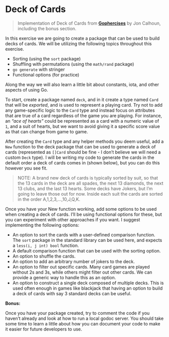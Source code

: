 # Deck of Cards

>Implementation of Deck of Cards from **[Gophercises](https://courses.calhoun.io/courses/cor_gophercises)**  by Jon Calhoun, including the bonus section.

In this exercise we are going to create a package that can be used to build decks of cards. We will be utilizing the following topics throughout this exercise.

- Sorting (using the `sort` package)
- Shuffling with permutations (using the `math/rand` package)
- `go generate` with stringer
- Functional options (for practice)

Along the way we will also learn a little bit about constants, iota, and other aspects of using Go.

To start, create a package named `deck`, and in it create a type named `Card` that will be *exported*, and is used to represent a playing card. Try not to add any game-specific logic to the `Card` type and instead focus on attributes that are true of a card regardless of the game you are playing. For instance, an *“ace of hearts”* could be represented as a card with a numeric value of `1`, and a suit of hearts, but we want to avoid giving it a specific score value as that can change from game to game.

After creating the `Card` type and any helper methods you deem useful, add a `New` function to the deck package that can be used to generate a deck of cards (represented as `[]Card` should be fine - I don’t believe we will need a custom `Deck` type). I will be writing my code to generate the cards in the default order a deck of cards comes in (shown below), but you can do this however you see fit.

> NOTE: A brand new deck of cards is typically sorted by suit, so that the 13 cards in the deck are all spades, the next 13 diamonds, the next 13 clubs, and the last 13 hearts. Some decks have Jokers, but I’m going to leave those out for now. Inside each suit the cards are sorted in the order A,1,2,3,…,10,J,Q,K.

Once you have your New function working, add some options to be used when creating a deck of cards. I’ll be using functional options for these, but you can experiment with other approaches if you want. I suggest implementing the following options:

- An option to sort the cards with a user-defined comparison function. The `sort` package in the standard library can be used here, and expects a `less(i, j int) bool` function.
- A default comparison function that can be used with the sorting option.
- An option to shuffle the cards.
- An option to add an arbitrary number of jokers to the deck.
- An option to filter out specific cards. Many card games are played without 2s and 3s, while others might filter out other cards. We can provide a generic way to handle this as an option.
- An option to construct a single deck composed of multiple decks. This is used often enough in games like blackjack that having an option to build a deck of cards with say 3 standard decks can be useful.

**Bonus:**

Once you have your package created, try to comment the code if you haven’t already and look at how to run a local godoc server. You should take some time to learn a little about how you can document your code to make it easier for future developers to use.
<!-- 
**Run Commands:**

**Features:**

**Packages explored:**

**Output:**

``` terminal
``` -->
